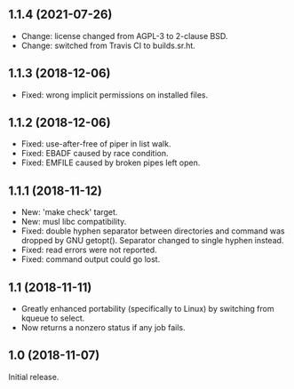 1.1.4 (2021-07-26)
------------------
 - Change: license changed from AGPL-3 to 2-clause BSD.
 - Change: switched from Travis CI to builds.sr.ht.

1.1.3 (2018-12-06)
------------------
 - Fixed: wrong implicit permissions on installed files.

1.1.2 (2018-12-06)
------------------
 - Fixed: use-after-free of piper in list walk.
 - Fixed: EBADF caused by race condition.
 - Fixed: EMFILE caused by broken pipes left open.

1.1.1 (2018-11-12)
------------------
 - New: 'make check' target.
 - New: musl libc compatibility.
 - Fixed: double hyphen separator between directories and command was
   dropped by GNU getopt(). Separator changed to single hyphen instead.
 - Fixed: read errors were not reported.
 - Fixed: command output could go lost.

1.1 (2018-11-11)
----------------
 - Greatly enhanced portability (specifically to Linux) by switching from
   kqueue to select.
 - Now returns a nonzero status if any job fails.

1.0 (2018-11-07)
----------------
Initial release.
